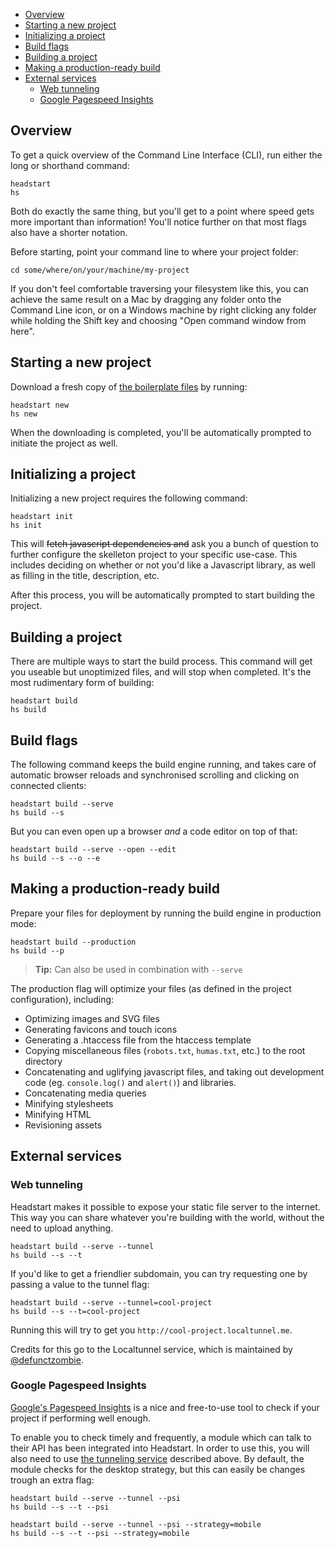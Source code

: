 - [Overview](#overview)
- [Starting a new project](#starting-a-new-project)
- [Initializing a project](#initializing-a-project)
- [Build flags](#build-flags)
- [Building a project](#building-a-project)
- [Making a production-ready build](#making-a-production-ready-build)
- [External services](#external-services)
  - [Web tunneling](#web-tunneling)
  - [Google Pagespeed Insights](#google-pagespeed-insights)

## Overview

To get a quick overview of the Command Line Interface (CLI), run either the long or shorthand command:

````
headstart
hs
````

Both do exactly the same thing, but you'll get to a point where speed gets more important than information! You'll notice further on that most flags also have a shorter notation.

Before starting, point your command line to where your project folder:

````
cd some/where/on/your/machine/my-project
````

If you don't feel comfortable traversing your filesystem like this, you can achieve the same result on a Mac by dragging any folder onto the Command Line icon, or on a Windows machine by right clicking any folder while holding the Shift key and choosing "Open command window from here".

## Starting a new project

Download a fresh copy of [the boilerplate files][boilerplate-url] by running:

````
headstart new
hs new
````

When the downloading is completed, you'll be automatically prompted to initiate the project as well.

## Initializing a project

Initializing a new project requires the following command:

````
headstart init
hs init
````

This will ~~fetch javascript dependencies and~~ ask you a bunch of question to further configure the skelleton project to your specific use-case. This includes deciding on whether or not you'd like a Javascript library, as well as filling in the title, description, etc.

After this process, you will be automatically prompted to start building the project.

## Building a project

There are multiple ways to start the build process. This command will get you useable but unoptimized files, and will stop when completed. It's the most rudimentary form of building:

````
headstart build
hs build
````

## Build flags

The following command keeps the build engine running, and takes care of automatic browser reloads and synchronised scrolling and clicking on connected clients:

````
headstart build --serve
hs build --s
````

But you can even open up a browser *and* a code editor on top of that:

````
headstart build --serve --open --edit
hs build --s --o --e
````

## Making a production-ready build

Prepare your files for deployment by running the build engine in production mode:

````
headstart build --production
hs build --p
````

> **Tip:** Can also be used in combination with `--serve`

The production flag will optimize your files (as defined in the project configuration), including:

- Optimizing images and SVG files
- Generating favicons and touch icons
- Generating a .htaccess file from the htaccess template
- Copying miscellaneous files (`robots.txt`, `humas.txt`, etc.) to the root directory
- Concatenating and uglifying javascript files, and taking out development code (eg. `console.log()` and `alert()`) and libraries.
- Concatenating media queries
- Minifying stylesheets
- Minifying HTML
- Revisioning assets

## External services

### Web tunneling

Headstart makes it possible to expose your static file server to the internet. This way you can share whatever you're building with the world, without the need to upload anything.

````
headstart build --serve --tunnel
hs build --s --t
````

If you'd like to get a friendlier subdomain, you can try requesting one by passing a value to the tunnel flag:

````
headstart build --serve --tunnel=cool-project
hs build --s --t=cool-project
````

Running this will try to get you `http://cool-project.localtunnel.me`.

Credits for this go to the Localtunnel service, which is maintained by [@defunctzombie][localtunnel-twitter].

### Google Pagespeed Insights

[Google's Pagespeed Insights](gpi-url) is a nice and free-to-use tool to check if your project if performing well enough.

To enable you to check timely and frequently, a module which can talk to their API has been integrated into Headstart. In order to use this, you will also need to use [the tunneling service](#web-tunneling) described above. By default, the module checks for the desktop strategy, but this can easily be changes trough an extra flag:

````
headstart build --serve --tunnel --psi
hs build --s --t --psi

headstart build --serve --tunnel --psi --strategy=mobile
hs build --s --t --psi --strategy=mobile
````

[boilerplate-url]: https://github.com/flovan/headstart-boilerplate
[localtunnel-twitter]: https://twitter.com/defunctzombie
[gpi-link]: https://developers.google.com/speed/pagespeed/insights/